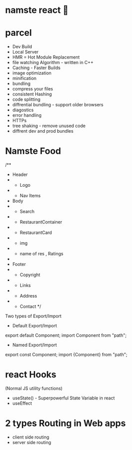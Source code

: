 # namste react 🚀

# parcel
- Dev Build
- Local Server
- HMR = Hot Module Replacement
- file watching Algorithm - written in C++
- Caching - Faster Builds
- image optimization
- minification
- bundling
- compress your files
- consistent Hashing
- code splitting 
- diffrential bundling - support older browsers
- diagostics
- error handling
- HTTPs
- tree shaking - remove unused code
- diffrent dev and prod bundles
 
# Namste Food

/**
 * Header
 *  - Logo
 *  - Nav Items
 * Body
 *  - Search
 *  - RestaurantContainer
 *   - RestaurantCard
 *    - img
 *    - name of res , Ratings
 * 
 * Footer
 *  - Copyright
 *  - Links
 *  - Address
 *  - Contact
 */

 Two types of Export/Import

 - Default Export/Import

 export default Component;
 import Component from "path";

 - Named Export/Import

 export const Component;
 import {Component} from "path";


# react Hooks
(Normal JS utility functions)
- useState() - Superpowerful State Variable in react 
- useEffect 

# 2 types Routing in Web apps 
- client side routing
- server side routing 

